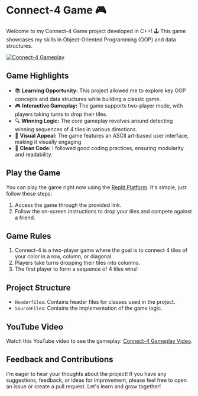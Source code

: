 # Connect-4 Game 🎮

Welcome to my Connect-4 Game project developed in C++! 🕹️ This game showcases my skills in Object-Oriented Programming (OOP) and data structures.

[![Connect-4 Gameplay](https://link-to-your-thumbnail-image)](https://youtu.be/vFbkanG9NCA)

## Game Highlights

- 📚 **Learning Opportunity:** This project allowed me to explore key OOP concepts and data structures while building a classic game.
- 🎮 **Interactive Gameplay:** The game supports two-player mode, with players taking turns to drop their tiles.
- 🔍 **Winning Logic:** The core gameplay revolves around detecting winning sequences of 4 tiles in various directions.
- 🎨 **Visual Appeal:** The game features an ASCII art-based user interface, making it visually engaging.
- 🚀 **Clean Code:** I followed good coding practices, ensuring modularity and readability.

## Play the Game

You can play the game right now using the [Replit Platform](https://replit.com/@RaghavPatpatia/Connect-4). It's simple, just follow these steps:

1. Access the game through the provided link.
2. Follow the on-screen instructions to drop your tiles and compete against a friend.

## Game Rules

1. Connect-4 is a two-player game where the goal is to connect 4 tiles of your color in a row, column, or diagonal.
2. Players take turns dropping their tiles into columns.
3. The first player to form a sequence of 4 tiles wins!

## Project Structure

- `Headerfiles`: Contains header files for classes used in the project.
- `SourceFiles`: Contains the implementation of the game logic.

## YouTube Video

Watch this YouTube video to see the gameplay: [Connect-4 Gameplay Video](https://youtu.be/vFbkanG9NCA).

## Feedback and Contributions

I'm eager to hear your thoughts about the project! If you have any suggestions, feedback, or ideas for improvement, please feel free to open an issue or create a pull request. Let's learn and grow together!
